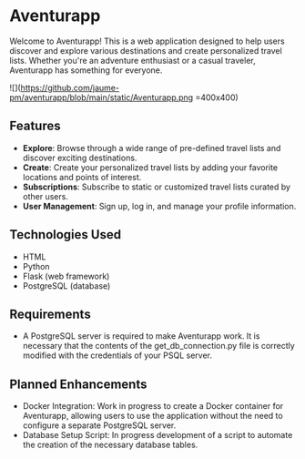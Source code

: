 # Aventurapp

Welcome to Aventurapp! This is a web application designed to help users discover and explore various destinations and create personalized travel lists. Whether you're an adventure enthusiast or a casual traveler, Aventurapp has something for everyone.

![](https://github.com/jaume-pm/aventurapp/blob/main/static/Aventurapp.png =400x400)

## Features

- **Explore**: Browse through a wide range of pre-defined travel lists and discover exciting destinations.
- **Create**: Create your personalized travel lists by adding your favorite locations and points of interest.
- **Subscriptions**: Subscribe to static or customized travel lists curated by other users.
- **User Management**: Sign up, log in, and manage your profile information.

## Technologies Used

- HTML
- Python
- Flask (web framework)
- PostgreSQL (database)

## Requirements

- A PostgreSQL server is required to make Aventurapp work. It is necessary that the contents of the get_db_connection.py file is correctly modified with the credentials of your PSQL server.

## Planned Enhancements

- Docker Integration: Work in progress to create a Docker container for Aventurapp, allowing users to use the application without the need to configure a separate PostgreSQL server.
- Database Setup Script: In progress development of a script to automate the creation of the necessary database tables.
